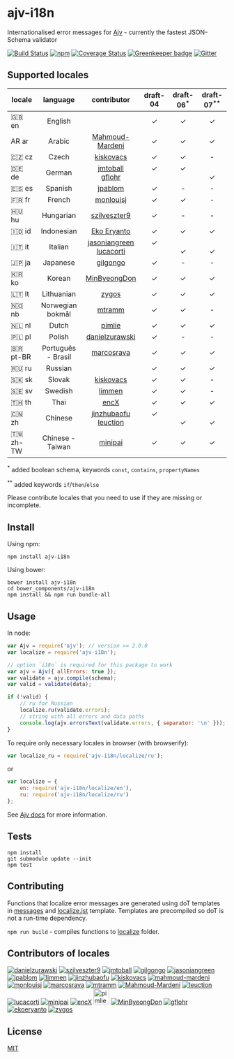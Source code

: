 # ajv-i18n

Internationalised error messages for [Ajv](https://github.com/epoberezkin/ajv) - currently the fastest JSON-Schema validator

[![Build Status](https://travis-ci.org/epoberezkin/ajv-i18n.svg?branch=master)](https://travis-ci.org/epoberezkin/ajv-i18n)
[![npm](https://img.shields.io/npm/v/ajv-i18n.svg)](https://www.npmjs.com/package/ajv-i18n)
[![Coverage Status](https://coveralls.io/repos/github/epoberezkin/ajv-i18n/badge.svg?branch=master)](https://coveralls.io/github/epoberezkin/ajv-i18n?branch=master)
[![Greenkeeper badge](https://badges.greenkeeper.io/epoberezkin/ajv-i18n.svg)](https://greenkeeper.io/)
[![Gitter](https://img.shields.io/gitter/room/ajv-validator/ajv.svg)](https://gitter.im/ajv-validator/ajv)


## Supported locales

|locale|language |contributor|draft-04|draft-06<sup>\*</sup>|draft-07<sup>\*\*</sup>|
|------|:-------:|:---------:|:------:|:------:|:------:|
|🇬🇧 en|English  | |✓|✓|✓|
|AR ar|Arabic   |[Mahmoud-Mardeni](https://github.com/Mahmoud-Mardeni)|✓|✓|✓|
|🇨🇿 cz|Czech    |[kiskovacs](https://github.com/kiskovacs)|✓|✓|-|
|🇩🇪 de|German   |[jmtoball](https://github.com/jmtoball)<br>[gflohr](https://github.com/gflohr)|✓<br>&nbsp;|✓<br>&nbsp;|<br>✓|
|🇪🇸 es|Spanish  |[jpablom](https://github.com/jpablom)|✓|-|-|
|🇫🇷 fr|French   |[monlouisj](https://github.com/monlouisj)|✓|✓|-|
|🇭🇺 hu|Hungarian|[szilveszter9](https://github.com/szilveszter9)|✓|-|-|
|🇮🇩 id|Indonesian|[Eko Eryanto](https://github.com/ekoeryanto)|✓|✓|✓|
|🇮🇹 it|Italian  |[jasoniangreen](https://github.com/jasoniangreen)<br>[lucacorti](https://github.com/lucacorti)|✓<br>&nbsp;|<br>✓|<br>✓|
|🇯🇵 ja|Japanese |[gilgongo](https://github.com/gilgongo)|✓|-|-|
|🇰🇷 ko|Korean |[MinByeongDon](https://github.com/MinByeongDon)|✓|✓|✓|
|🇱🇹 lt|Lithuanian|[zygos](https://github.com/zygos)|✓|✓|✓|
|🇳🇴 nb|Norwegian bokmål|[mtramm](https://github.com/mtramm)|✓|✓|-|
|🇳🇱 nl|Dutch    |[pimlie](https://github.com/pimlie)|✓|✓|✓|
|🇵🇱 pl|Polish   |[danielzurawski](https://github.com/danielzurawski)|✓|-|-|
|🇧🇷 pt-BR|Português - Brasil|[marcosrava](https://github.com/marcosrava)|✓|✓|✓|
|🇷🇺 ru|Russian  | |✓|✓|✓|
|🇸🇰 sk|Slovak   |[kiskovacs](https://github.com/kiskovacs)|✓|✓|-|
|🇸🇪 sv|Swedish  |[limmen](https://github.com/Limmen)|✓|✓|-|
|🇹🇭 th|Thai     |[encX](https://github.com/encX)|✓|✓|✓|
|🇨🇳 zh|Chinese  |[jinzhubaofu](https://github.com/jinzhubaofu)<br>[leuction](https://github.com/leuction)|✓<br>&nbsp;|<br>✓|<br>✓|
|🇹🇼 zh-TW|Chinese - Taiwan|[minipai](https://github.com/minipai)|✓|✓|✓|


<sup>\*</sup> added boolean schema, keywords `const`, `contains`, `propertyNames`

<sup>\*\*</sup> added keywords `if`/`then`/`else`

Please contribute locales that you need to use if they are missing or incomplete.


## Install

Using npm:

```
npm install ajv-i18n
```

Using bower:

```
bower install ajv-i18n
cd bower_components/ajv-i18n
npm install && npm run bundle-all
```

## Usage

In node:

```javascript
var Ajv = require('ajv'); // version >= 2.0.0
var localize = require('ajv-i18n');

// option `i18n` is required for this package to work
var ajv = Ajv({ allErrors: true });
var validate = ajv.compile(schema);
var valid = validate(data);

if (!valid) {
    // ru for Russian
    localize.ru(validate.errors);
    // string with all errors and data paths
    console.log(ajv.errorsText(validate.errors, { separator: '\n' }));
}
```

To require only necessary locales in browser (with browserify):

```javascript
var localize_ru = require('ajv-i18n/localize/ru');
```

or

```javascript
var localize = {
    en: require('ajv-i18n/localize/en'),
    ru: require('ajv-i18n/localize/ru')
};
```

See [Ajv docs](https://github.com/epoberezkin/ajv) for more information.


## Tests

```
npm install
git submodule update --init
npm test
```


## Contributing

Functions that localize error messages are generated using doT templates in [messages](https://github.com/epoberezkin/ajv-i18n/tree/master/messages/index.js) and [localize.jst](https://github.com/epoberezkin/ajv-i18n/tree/master/localize/localize.jst) template. Templates are precompiled so doT is not a run-time dependency.

`npm run build` - compiles functions to [localize](https://github.com/epoberezkin/ajv/tree/master/localize) folder.


## Contributors of locales

[![danielzurawski](https://avatars3.githubusercontent.com/u/1625711?v=3&s=36)](https://github.com/danielzurawski "danielzurawski")
[![szilveszter9](https://avatars0.githubusercontent.com/u/7540866?v=3&s=36)](https://github.com/szilveszter9 "szilveszter9")
[![jmtoball](https://avatars0.githubusercontent.com/u/219950?v=3&s=36)](https://github.com/jmtoball "jmtoball")
[![gilgongo](https://avatars2.githubusercontent.com/u/4561747?v=3&s=36)](https://github.com/gilgongo "gilgongo")
[![jasoniangreen](https://avatars3.githubusercontent.com/u/3481367?v=3&s=36)](https://github.com/jasoniangreen "jasoniangreen")
[![jpablom](https://avatars0.githubusercontent.com/u/3935083?v=3&s=36)](https://github.com/jpablom "jpablom")
[![limmen](https://avatars2.githubusercontent.com/u/8254791?v=3&s=36)](https://github.com/Limmen "Limmen")
[![jinzhubaofu](https://avatars2.githubusercontent.com/u/811195?v=3&s=36)](https://github.com/jinzhubaofu "jinzhubaofu")
[![kiskovacs](https://avatars1.githubusercontent.com/u/2733311?v=3&s=36)](https://github.com/kiskovacs "kiskovacs")
[![mahmoud-mardeni](https://avatars2.githubusercontent.com/u/19661270?s=36&v=3)](https://github.com/Mahmoud-Mardeni "mahmoud-mardeni")
[![monlouisj](https://avatars0.githubusercontent.com/u/5998380?v=3&s=36)](https://github.com/monlouisj "monlouisj")
[![marcosrava](https://avatars2.githubusercontent.com/u/243790?v=3&s=36)](https://github.com/marcosrava "marcosrava")
[![mtramm](https://avatars3.githubusercontent.com/u/3519541?v=3&s=36)](https://github.com/mtramm "mtramm")
[![Mahmoud-Mardeni](https://avatars3.githubusercontent.com/u/19661270?v=3&s=36)](https://github.com/Mahmoud-Mardeni "Mahmoud-Mardeni")
[![leuction](https://avatars3.githubusercontent.com/u/8056270?v=3&s=36)](https://github.com/leuction "leuction")
[![lucacorti](https://avatars2.githubusercontent.com/u/1076999?v=3&s=36)](https://github.com/lucacorti "lucacorti")
[![minipai](https://avatars2.githubusercontent.com/u/239570?s=36&v=4)](https://github.com/minipai "minipai")
[![encX](https://avatars3.githubusercontent.com/u/5965883?v=3&s=36)](https://github.com/encX "encX")
[<img src="https://avatars3.githubusercontent.com/u/1067403?s=36&v=4" alt="pimlie" width="36px"/>](https://github.com/pimlie "pimlie")
[![MinByeongDon](https://avatars2.githubusercontent.com/u/6141807?s=36&v=4)](https://github.com/MinByeongDon "MinByeongDon")
[![gflohr](https://avatars0.githubusercontent.com/u/7126580?s=36&v=4)](https://github.com/gflohr "gflohr")
[![ekoeryanto](https://avatars2.githubusercontent.com/u/36023898?s=36&v=4)](https://github.com/ekoeryanto "ekoeryanto")
[![zygos](https://avatars1.githubusercontent.com/u/5245419?s=36&v=4)](https://github.com/zygos "zygos")


## License

[MIT](https://github.com/epoberezkin/ajv-i18n/blob/master/LICENSE)
